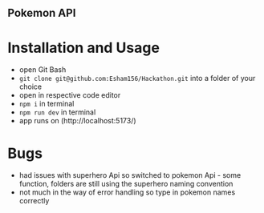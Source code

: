 ## Pokemon API

# Installation and Usage

- open Git Bash
- `git clone git@github.com:Esham156/Hackathon.git` into a folder of your choice
- open in respective code editor
- `npm i` in terminal
- `npm run dev` in terminal 
- app runs on (http://localhost:5173/)

# Bugs

- had issues with superhero Api so switched to pokemon Api - some function, folders are still using the superhero naming convention
- not much in the way of error handling so type in pokemon names correctly

